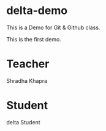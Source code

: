 # delta-demo
This is a Demo for Git &amp; Github class.

This is the first demo. 

# Teacher
Shradha Khapra

# Student
delta Student

